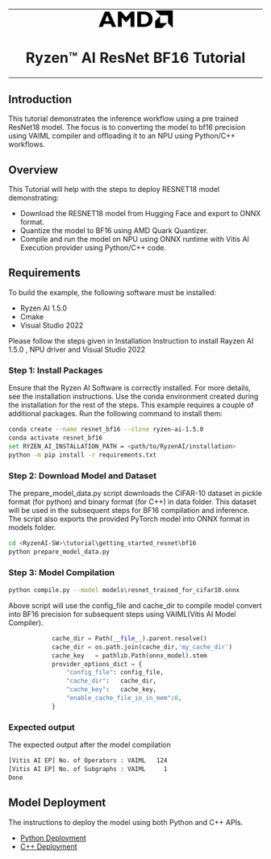 <!-- Getting started with RESNET18_BF16 flow test with Python and C++ deployment -->
<table class="sphinxhide" width="100%">
 <tr width="100%">
    <td align="center"><img src="https://raw.githubusercontent.com/Xilinx/Image-Collateral/main/xilinx-logo.png" width="30%"/><h1> Ryzen™ AI ResNet BF16 Tutorial </h1>
    </td>
 </tr>
</table>

## Introduction

This tutorial demonstrates the inference workflow using a pre trained ResNet18 model. The focus is to converting the model to bf16 precision using VAIML compiler and offloading it to an NPU using Python/C++ workflows.

## Overview

This Tutorial will help with the steps to deploy RESNET18 model demonstrating:

- Download the RESNET18 model from Hugging Face and export to ONNX format.
- Quantize the model to BF16 using AMD Quark Quantizer.
- Compile and run the model on NPU using ONNX runtime with Vitis AI Execution provider using Python/C++ code.

## Requirements

To build the example, the following software must be installed:

- Ryzen AI 1.5.0
- Cmake
- Visual Studio 2022

Please follow the steps given in Installation Instruction to install Rayzen AI 1.5.0 , NPU driver and Visual Studio 2022


### Step 1: Install Packages

Ensure that the Ryzen AI Software is correctly installed. For more details, see the installation instructions.
Use the conda environment created during the installation for the rest of the steps. This example requires a couple of additional packages. Run the following command to install them:

```bash
conda create --name resnet_bf16 --clone ryzen-ai-1.5.0
conda activate resnet_bf16
set RYZEN_AI_INSTALLATION_PATH = <path/to/RyzenAI/installation>
python -m pip install -r requirements.txt
```

###  Step 2: Download Model and Dataset

The prepare_model_data.py script downloads the CIFAR-10 dataset in pickle format (for python) and binary format (for C++) in data folder. This dataset will be used in the subsequent steps for BF16 compilation and inference. The script also exports the provided PyTorch model into ONNX format in models folder.

```bash
cd <RyzenAI-SW>\tutorial\getting_started_resnet\bf16
python prepare_model_data.py
```

### Step 3: Model Compilation

```bash
python compile.py --model models\resnet_trained_for_cifar10.onnx
```

Above script will use the config_file and cache_dir to compile model convert into BF16 precision for subsequent steps using VAIML(Vitis AI Model Compiler).

```python
            cache_dir = Path(__file__).parent.resolve()
            cache_dir = os.path.join(cache_dir,'my_cache_dir')
            cache_key   = pathlib.Path(onnx_model).stem
            provider_options_dict = {
                "config_file": config_file,
                "cache_dir":   cache_dir,
                "cache_key":   cache_key,
                "enable_cache_file_io_in_mem":0,
            }
```

### Expected output

The expected output after the model compilation

```bash
[Vitis AI EP] No. of Operators : VAIML   124
[Vitis AI EP] No. of Subgraphs : VAIML     1
Done
```

## Model Deployment

The instructions to deploy the model using both Python and C++ APIs.

* [Python Deployment](./docs/README_python.md)
* [C++ Deployment](./docs/README_C++.md)